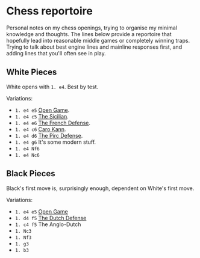 # Chess reportoire

Personal notes on my chess openings, trying to organise my minimal knowledge
and thoughts. The lines below provide a reportoire that hopefully lead into
reasonable middle games or completely winning traps. Trying to talk about best
engine lines and mainline responses first, and adding lines that you'll often
see in play.

## White Pieces

White opens with `1. e4`. Best by test.

Variations: 

* `1. e4 e5` [Open Game](white/open.html).
* `1. e4 c5` [The Sicilian](white/sicilian.html).
* `1. e4 e6` [The French Defense](white/french.html).
* `1. e4 c6` [Caro Kann](white/caro_kann.html).
* `1. e4 d6` [The Pirc Defense](white/pirc.html).
* `1. e4 g6` It's some modern stuff.
* `1. e4 Nf6`
* `1. e4 Nc6`

## Black Pieces

Black's first move is, surprisingly enough, dependent on White's first move.

Variations:

* `1. e4 e5` [Open Game](black/open.html)
* `1. d4 f5` [The Dutch Defense](black/dutch.html)
* `1. c4 f5` The Anglo-Dutch
* `1. Nc3`
* `1. Nf3`
* `1. g3`
* `1. b3`
